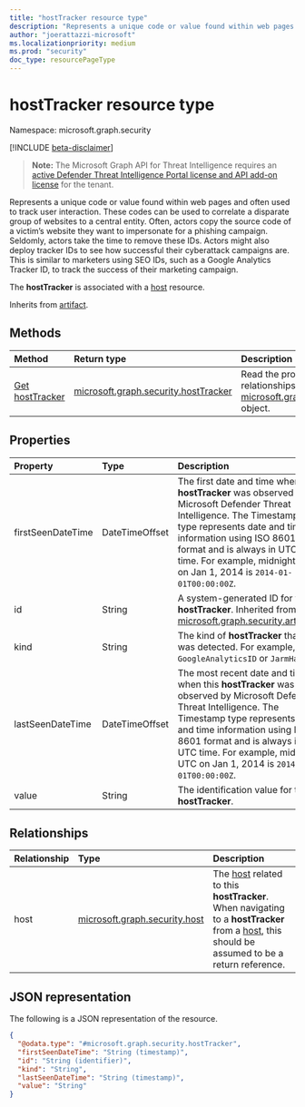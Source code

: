 ```yaml
---
title: "hostTracker resource type"
description: "Represents a unique code or value found within web pages and often used to track user interaction."
author: "joerattazzi-microsoft"
ms.localizationpriority: medium
ms.prod: "security"
doc_type: resourcePageType
---
```


# hostTracker resource type

Namespace: microsoft.graph.security

[!INCLUDE [beta-disclaimer](../../includes/beta-disclaimer.md)]

> **Note:** The Microsoft Graph API for Threat Intelligence requires an [active Defender Threat Intelligence Portal license and API add-on license](https://go.microsoft.com/fwlink/?linkid=2235706) for the tenant.

Represents a unique code or value found within web pages and often used to track user interaction. These codes can be used to correlate a disparate group of websites to a central entity. Often, actors copy the source code of a victim’s website they want to impersonate for a phishing campaign. Seldomly, actors take the time to remove these IDs. Actors might also deploy tracker IDs to see how successful their cyberattack campaigns are. This is similar to marketers using SEO IDs, such as a Google Analytics Tracker ID, to track the success of their marketing campaign.

The **hostTracker** is associated with a [host](../resources/security-host.md) resource.

Inherits from [artifact](../resources/security-artifact.md).

## Methods

|Method|Return type|Description|
|:---|:---|:---|
|[Get hostTracker](../api/security-hosttracker-get.md)|[microsoft.graph.security.hostTracker](../resources/security-hosttracker.md)|Read the properties and relationships of a [microsoft.graph.security.hostTracker](../resources/security-hosttracker.md) object.|

## Properties

|Property|Type|Description|
|:---|:---|:---|
|firstSeenDateTime|DateTimeOffset|The first date and time when this **hostTracker** was observed by Microsoft Defender Threat Intelligence. The Timestamp type represents date and time information using ISO 8601 format and is always in UTC time. For example, midnight UTC on Jan 1, 2014 is `2014-01-01T00:00:00Z`.|
|id|String| A system-generated ID for this **hostTracker**.  Inherited from [microsoft.graph.security.artifact](../resources/security-artifact.md).|
|kind|String|The kind of **hostTracker** that was detected. For example, `GoogleAnalyticsID` or `JarmHash`.|
|lastSeenDateTime|DateTimeOffset|The most recent date and time when this **hostTracker** was observed by Microsoft Defender Threat Intelligence. The Timestamp type represents date and time information using ISO 8601 format and is always in UTC time. For example, midnight UTC on Jan 1, 2014 is `2014-01-01T00:00:00Z`.|
|value|String|The identification value for the **hostTracker**.|

## Relationships

|Relationship|Type|Description|
|:---|:---|:---|
|host|[microsoft.graph.security.host](../resources/security-host.md)|The [host](../resources/security-host.md) related to this **hostTracker**. When navigating to a **hostTracker** from a [host](../resources/security-host.md), this should be assumed to be a return reference.|

## JSON representation

The following is a JSON representation of the resource.
<!-- {
  "blockType": "resource",
  "keyProperty": "id",
  "@odata.type": "microsoft.graph.security.hostTracker",
  "baseType": "microsoft.graph.security.artifact",
  "openType": false
}
-->
``` json
{
  "@odata.type": "#microsoft.graph.security.hostTracker",
  "firstSeenDateTime": "String (timestamp)",
  "id": "String (identifier)",
  "kind": "String",
  "lastSeenDateTime": "String (timestamp)",
  "value": "String"
}
```
